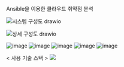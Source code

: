 Ansible을 이용한 클라우드 취약점 분석 

![시스템 구성도 drawio](https://github.com/user-attachments/assets/b7512b0e-1e45-40f3-9dae-61f93f80934b)

![상세 구성도 drawio](https://github.com/user-attachments/assets/658cabcc-9577-4bb6-9fa8-1ae2b3915b26)

![image](https://github.com/user-attachments/assets/06e08b66-44ad-4a9f-804f-ae51246435b2)
![image](https://github.com/user-attachments/assets/805ee3f0-965f-4c4c-9b90-94be062dd211)
![image](https://github.com/user-attachments/assets/8c354504-bd34-4f64-b131-501d9cf296a1)
![image](https://github.com/user-attachments/assets/51c7af4d-0777-4ac0-9ac6-145180a7ba2e)
![image](https://github.com/user-attachments/assets/8dda8c12-df6b-40d2-af38-b31cd8dd2a07)

< 사용 기술 스택 >
<img src="https://img.shields.io/badge/Grafana-yellow?style=for-the-badge&logo=#F46800&logoColor=white">
